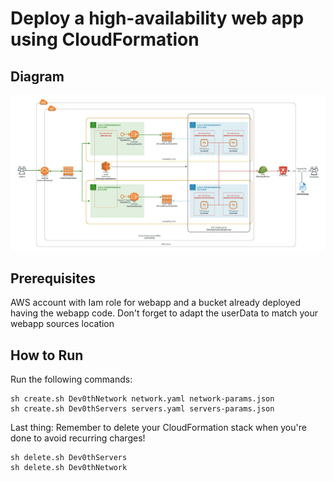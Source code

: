 # Deploy a high-availability web app using CloudFormation
## Diagram

<div align="center">
    <img src="diagram/cloud-architecture.jpeg" />
</div>

## Prerequisites
AWS account with Iam role for webapp and a bucket already deployed having the webapp code. Don't forget to adapt the userData to match your webapp sources location

## How to Run
Run the following commands:

```
sh create.sh Dev0thNetwork network.yaml network-params.json
sh create.sh Dev0thServers servers.yaml servers-params.json
```

Last thing: Remember to delete your CloudFormation stack when you're done to avoid recurring charges!

```
sh delete.sh Dev0thServers
sh delete.sh Dev0thNetwork
```


